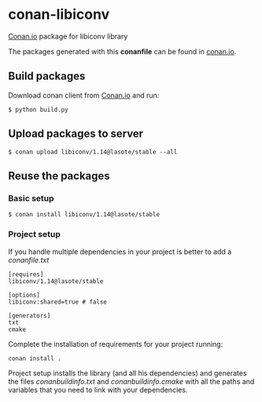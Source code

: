 
# conan-libiconv

[Conan.io](https://conan.io) package for libiconv library

The packages generated with this **conanfile** can be found in [conan.io](https://conan.io/source/libiconv/1.14/lasote/stable).

## Build packages

Download conan client from [Conan.io](https://conan.io) and run:

    $ python build.py
    
## Upload packages to server

    $ conan upload libiconv/1.14@lasote/stable --all
    
## Reuse the packages

### Basic setup

    $ conan install libiconv/1.14@lasote/stable
    
### Project setup

If you handle multiple dependencies in your project is better to add a *conanfile.txt*
    
    [requires]
    libiconv/1.14@lasote/stable

    [options]
    libiconv:shared=true # false
    
    [generators]
    txt
    cmake

Complete the installation of requirements for your project running:</small></span>

    conan install . 

Project setup installs the library (and all his dependencies) and generates the files *conanbuildinfo.txt* and *conanbuildinfo.cmake* with all the paths and variables that you need to link with your dependencies.
